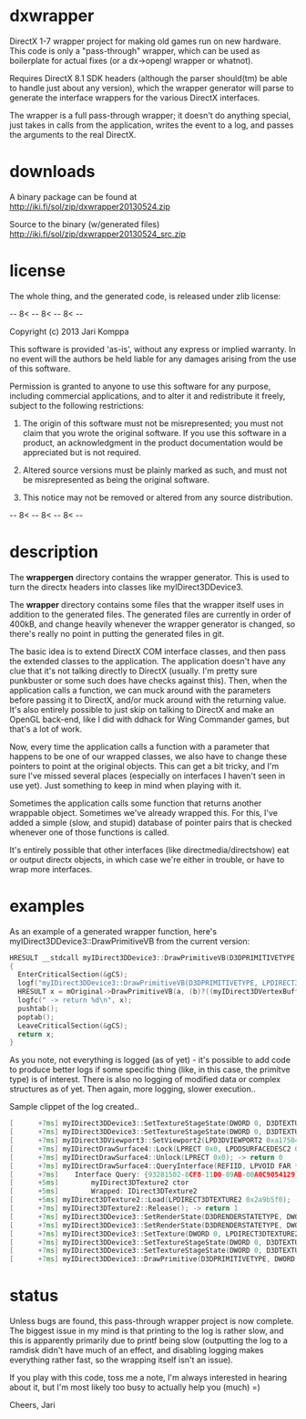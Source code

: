dxwrapper
=========

DirectX 1-7 wrapper project for making old games run on new hardware. This code is only a "pass-through" wrapper, which can be used as boilerplate for actual fixes (or a dx->opengl wrapper or whatnot).

Requires DirectX 8.1 SDK headers (although the parser should(tm) be able to handle just about any version), which the wrapper generator will parse to generate the interface wrappers for the various DirectX interfaces.

The wrapper is a full pass-through wrapper; it doesn't do anything special, just takes in calls from the application, writes the event to a log, and passes the arguments to the real DirectX.

downloads
=========

A binary package can be found at http://iki.fi/sol/zip/dxwrapper20130524.zip

Source to the binary (w/generated files) http://iki.fi/sol/zip/dxwrapper20130524_src.zip

license
=======

The whole thing, and the generated code, is released under zlib license:

-- 8< -- 8< -- 8< --

Copyright (c) 2013 Jari Komppa

This software is provided 'as-is', without any express or implied
warranty. In no event will the authors be held liable for any damages
arising from the use of this software.

Permission is granted to anyone to use this software for any purpose,
including commercial applications, and to alter it and redistribute it
freely, subject to the following restrictions:

   1. The origin of this software must not be misrepresented; you must not
   claim that you wrote the original software. If you use this software
   in a product, an acknowledgment in the product documentation would be
   appreciated but is not required.

   2. Altered source versions must be plainly marked as such, and must not be
   misrepresented as being the original software.

   3. This notice may not be removed or altered from any source
   distribution.

-- 8< -- 8< -- 8< --

description
===========

The **wrappergen** directory contains the wrapper generator. This is used to turn the directx headers into classes like myIDirect3DDevice3.

The **wrapper** directory contains some files that the wrapper itself uses in addition to the generated files. The generated files are currently in order of 400kB, and change heavily whenever the wrapper generator is changed, so there's really no point in putting the generated files in git.

The basic idea is to extend DirectX COM interface classes, and then pass the extended classes to the application. The application doesn't have any clue that it's not talking directly to DirectX (usually. I'm pretty sure punkbuster or some such does have checks against this). Then, when the application calls a function, we can muck around with the parameters before passing it to DirectX, and/or muck around with the returning value. It's also entirely possible to just skip on talking to DirectX and make an OpenGL back-end, like I did with ddhack for Wing Commander games, but that's a lot of work.

Now, every time the application calls a function with a parameter that happens to be one of our wrapped classes, we also have to change these pointers to point at the original objects. This can get a bit tricky, and I'm sure I've missed several places (especially on interfaces I haven't seen in use yet). Just something to keep in mind when playing with it.

Sometimes the application calls some function that returns another wrappable object. Sometimes we've already wrapped this. For this, I've added a simple (slow, and stupid) database of pointer pairs that is checked whenever one of those functions is called.

It's entirely possible that other interfaces (like directmedia/directshow) eat or output directx objects, in which case we're either in trouble, or have to wrap more interfaces.

examples
========

As an example of a generated wrapper function, here's myIDirect3DDevice3::DrawPrimitiveVB from the current version:

```C++
HRESULT __stdcall myIDirect3DDevice3::DrawPrimitiveVB(D3DPRIMITIVETYPE a, LPDIRECT3DVERTEXBUFFER b, DWORD c, DWORD d, DWORD e)
{
  EnterCriticalSection(&gCS);
  logf("myIDirect3DDevice3::DrawPrimitiveVB(D3DPRIMITIVETYPE, LPDIRECT3DVERTEXBUFFER 0x%x, DWORD %d, DWORD %d, DWORD %d);", b, c, d, e);
  HRESULT x = mOriginal->DrawPrimitiveVB(a, (b)?((myIDirect3DVertexBuffer *)b)->mOriginal:0, c, d, e);
  logfc(" -> return %d\n", x);
  pushtab();
  poptab();
  LeaveCriticalSection(&gCS);
  return x;
}
```

As you note, not everything is logged (as of yet) - it's possible to add code to produce better logs if some specific thing (like, in this case, the primitve type) is of interest. There is also no logging of modified data or complex structures as of yet. Then again, more logging, slower execution..

Sample clippet of the log created..
```C++
[      +7ms] myIDirect3DDevice3::SetTextureStageState(DWORD 0, D3DTEXTURESTAGESTATETYPE, DWORD 1); -> return 0
[      +7ms] myIDirect3DDevice3::SetTextureStageState(DWORD 0, D3DTEXTURESTAGESTATETYPE, DWORD 1); -> return 0
[      +7ms] myIDirect3DViewport3::SetViewport2(LPD3DVIEWPORT2 0xa17504); -> return 0
[      +7ms] myIDirectDrawSurface4::Lock(LPRECT 0x0, LPDDSURFACEDESC2 0x18df48, DWORD 1, HANDLE); -> return 0
[      +7ms] myIDirectDrawSurface4::Unlock(LPRECT 0x0); -> return 0
[      +7ms] myIDirectDrawSurface4::QueryInterface(REFIID, LPVOID FAR * 0x18dfe0); -> return 0
[      +7ms]    Interface Query: {93281502-8CF8-11D0-89AB-00A0C9054129}
[      +5ms] 		myIDirect3DTexture2 ctor
[      +5ms] 		Wrapped: IDirect3DTexture2
[      +5ms] myIDirect3DTexture2::Load(LPDIRECT3DTEXTURE2 0x2a9b5f0); -> return 0
[      +7ms] myIDirect3DTexture2::Release(); -> return 1
[      +7ms] myIDirect3DDevice3::SetRenderState(D3DRENDERSTATETYPE, DWORD 1); -> return 0
[      +7ms] myIDirect3DDevice3::SetRenderState(D3DRENDERSTATETYPE, DWORD 0); -> return 0
[      +7ms] myIDirect3DDevice3::SetTexture(DWORD 0, LPDIRECT3DTEXTURE2 0x2a99828); -> return 0
[      +7ms] myIDirect3DDevice3::SetTextureStageState(DWORD 0, D3DTEXTURESTAGESTATETYPE, DWORD 3); -> return 0
[      +7ms] myIDirect3DDevice3::SetTextureStageState(DWORD 0, D3DTEXTURESTAGESTATETYPE, DWORD 3); -> return 0
[      +7ms] myIDirect3DDevice3::DrawPrimitive(D3DPRIMITIVETYPE, DWORD 452, LPVOID 0x54a0020, DWORD 4, DWORD 24); -> return 0
```

status
======

Unless bugs are found, this pass-through wrapper project is now complete. The biggest issue in my mind is that printing to the log is rather slow, and this is apparently primarily due to printf being slow (outputting the log to a ramdisk didn't have much of an effect, and disabling logging makes everything rather fast, so the wrapping itself isn't an issue).

If you play with this code, toss me a note, I'm always interested in hearing about it, but I'm most likely too busy to actually help you (much) =)

Cheers,
   Jari
